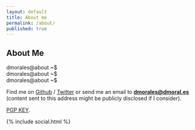 ```yaml
---
layout: default
title: About me
permalink: /about/
published: true
---
```


<script>!function($){

	"use strict";

	var Typed = function(el, options){

		// chosen element to manipulate text
		this.el = $(el);
		// options
		this.options = $.extend({}, $.fn.typed.defaults, options);

		// text content of element
		this.text = this.el.text();

		// typing speed
		this.typeSpeed = this.options.typeSpeed;

		// amount of time to wait before backspacing
		this.backDelay = this.options.backDelay;

		// input strings of text
		this.strings = this.options.strings;

		// character number position of current string
		this.strPos = 0;

		// current array position
		this.arrayPos = 0;

		// current string based on current values[] array position
		this.string = this.strings[this.arrayPos];

		// number to stop backspacing on.
		// default 0, can change depending on how many chars
		// you want to remove at the time
		this.stopNum = 0;

		// Looping logic
		this.loop = this.options.loop;
		this.loopCount = this.options.loopCount;
		this.curLoop = 1;
		if (this.loop === false){
			// number in which to stop going through array
			// set to strings[] array (length - 1) to stop deleting after last string is typed
			this.stopArray = this.strings.length-1;
		}
		else{
			this.stopArray = this.strings.length;
		}

		// All systems go!
		this.init();
		this.build();
	}

		Typed.prototype =  {

			constructor: Typed

			, init: function(){
				// begin the loop w/ first current string (global self.string)
				// current string will be passed as an argument each time after this
				this.typewrite(this.string, this.strPos);
			}

			, build: function(){
				//this.el.after("<span id=\"typed-cursor\">|</span>");
			}

			// pass current string state to each function
			, typewrite: function(curString, curStrPos){

				// varying values for setTimeout during typing
				// can't be global since number changes each time loop is executed
				var humanize = Math.round(Math.random() * (100 - 30)) + this.typeSpeed;
				var self = this;

				// ------------- optional ------------- //
				// backpaces a certain string faster
				// ------------------------------------ //
				// if (self.arrayPos == 1){
				// 	self.backDelay = 50;
				// }
				// else{ self.backDelay = 500; }

				// containg entire typing function in a timeout
				setTimeout(function() {

					// make sure array position is less than array length
					if (self.arrayPos < self.strings.length){

						// start typing each new char into existing string
						// curString is function arg
						self.el.text(self.text + curString.substr(0, curStrPos));

						// check if current character number is the string's length
						// and if the current array position is less than the stopping point
						// if so, backspace after backDelay setting
						if (curStrPos > curString.length && self.arrayPos < self.stopArray){
							clearTimeout(clear);
							var clear = setTimeout(function(){
								self.backspace(curString, curStrPos);
							}, self.backDelay);
						}

						// else, keep typing
						else{
							// add characters one by one
							curStrPos++;
							// loop the function
							self.typewrite(curString, curStrPos);
							// if the array position is at the stopping position
							// finish code, on to next task
							if (self.loop === false){
								if (self.arrayPos === self.stopArray && curStrPos === curString.length){
									// animation that occurs on the last typed string
									// fires callback function
									var clear = self.options.callback();
									clearTimeout(clear);
								}
							}
						}
					}
					// if the array position is greater than array length
					// and looping is active, reset array pos and start over.
					else if (self.loop === true && self.loopCount === false){
						self.arrayPos = 0;
						self.init();
					}
						else if(self.loopCount !== false && self.curLoop < self.loopCount){
							self.arrayPos = 0;
							self.curLoop = self.curLoop+1;
							self.init();
						}

				// humanized value for typing
				}, humanize);

			}

			, backspace: function(curString, curStrPos){

				// varying values for setTimeout during typing
				// can't be global since number changes each time loop is executed
				var humanize = Math.round(Math.random() * (100 - 30)) + this.typeSpeed;
				var self = this;

				setTimeout(function() {

					// ----- this part is optional ----- //
					// check string array position
					// on the first string, only delete one word
					// the stopNum actually represents the amount of chars to
					// keep in the current string. In my case it's 14.
					// if (self.arrayPos == 1){
					//	self.stopNum = 14;
					// }
					//every other time, delete the whole typed string
					// else{
					//	self.stopNum = 0;
					// }

					// ----- continue important stuff ----- //
					// replace text with current text + typed characters
					self.el.text(self.text + curString.substr(0, curStrPos));

					// if the number (id of character in current string) is
					// less than the stop number, keep going
					if (curStrPos > self.stopNum){
						// subtract characters one by one
						curStrPos--;
						// loop the function
						self.backspace(curString, curStrPos);
					}
					// if the stop number has been reached, increase
					// array position to next string
					else if (curStrPos <= self.stopNum){
						clearTimeout(clear);
						var clear = self.arrayPos = self.arrayPos+1;
						// must pass new array position in this instance
						// instead of using global arrayPos
						self.typewrite(self.strings[self.arrayPos], curStrPos);
					}

				// humanized value for typing
				}, humanize);

			}

		}

	$.fn.typed = function (option) {
	    return this.each(function () {
	      var $this = $(this)
	        , data = $this.data('typed')
	        , options = typeof option == 'object' && option
	      if (!data) $this.data('typed', (data = new Typed(this, options)))
	      if (typeof option == 'string') data[option]()
	    });
	}

	$.fn.typed.defaults = {
		strings: ["These are the default values...", "You know what you should do?", "Use your own!", "Have a great day!"],
		// typing and backspacing speed
		typeSpeed: 0,
		// time before backspacing
		backDelay: 500,
		// loop
		loop: false,
		// false = infinite
		loopCount: false,
		// ending callback function
		callback: function(){ null }
	}


}(window.jQuery);

</script>
<script>
setTimeout(function () {
    $('.element0').typed({
        strings: ['./about-me.sh'],
        typeSpeed: 2,
        backDelay: 750,
        loop: false,
        loopCount: false,
        callback: function () {
        }
    });
}, 0);
setTimeout(function () {
	$('.element1').css('display', 'inherit');
    $('.element1').typed({
        strings: ['I\'m just a software developer.'],
        typeSpeed: 2,
        backDelay: 750,
        loop: false,
        loopCount: false,
        callback: function () {
        }
    });
}, 1250);
setTimeout(function () {
    $('.element2').css('display', 'inherit');
    $('.element2').typed({
        strings: ['Or maybe I\'m also interested in activism, freedom and human rights stuff.'],
        typeSpeed: 10,
        backDelay: 750,
        loop: false,
        loopCount: false,
        callback: function () {
        }
    });
}, 3250);
setTimeout(function () {
    $('.element3').css('display', 'inherit');
    $('.element3').typed({
        strings: ['Or maybe not, who knows...'],
        typeSpeed: 2,
        backDelay: 750,
        loop: false,
        loopCount: false,
        callback: function () {
        }
    });
}, 7500);
setTimeout(function () {
    $('.element4').css('display', 'inherit');
    $('.element4').typed({
        strings: ['Anyway, don\'t be a gossip!'],
        typeSpeed: 7,
        backDelay: 750,
        loop: false,
        loopCount: false,
        callback: function () {
        }
    });
}, 9500);
setTimeout(function () {
    $('.element5').css('display', 'inherit');
    $('.element5').typed({
        strings: ['^C'],
        typeSpeed: 10,
        backDelay: 750,
        loop: false,
        loopCount: false,
        callback: function () {
        }
    });
  }, 12000);
setTimeout(function () {
    $('.element6').css('display', 'inherit');
    $('.element6').typed({
        strings: [''],
        typeSpeed: 1,
        backDelay: 750,
        loop: false,
        loopCount: false,
        callback: function () {
        }
    });
  }, 12500);
</script>

<h2><i class="fa fa-user"></i> About Me</h2>
<div id="about">
	<div class='element0'>dmorales@about ~$ </div>
	<div class='element1 nodisplay'></div>
	<div class='element2 nodisplay'></div>
	<div class='element3 nodisplay'></div>
	<div class='element4 nodisplay'></div>
	<div class='element5 nodisplay'>dmorales@about ~$ </div>
	<div class='element6 nodisplay'>dmorales@about ~$ </div>
</div>
<div id="about-social">
<p>Find me on <a href="https://github.com/grenderg">Github</a> / <a href="https://twitter.com/grenderg">Twitter</a> or send me an email to <a href="mailto:dmorales@dmoral.es"><strong>dmorales@dmoral.es</strong></a> (content sent to this address might be publicly disclosed if I consider).</p>

<p><a href="https://pgp.mit.edu/pks/lookup?op=vindex&search=0xD16B844D2B6B45E0" target="_blank">PGP KEY</a>.</p>
<div id="about-stalker">
{% include social.html %}
</div>
</div>
